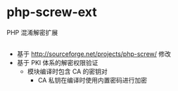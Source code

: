 # php-screw-ext
PHP 混淆解密扩展

##
- 基于 http://sourceforge.net/projects/php-screw/ 修改
- 基于 PKI 体系的解密权限验证
  - 模块编译时包含 CA 的密钥对
     - CA 私钥在编译时使用内置密码进行加密  

